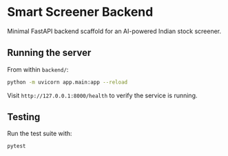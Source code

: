 # Smart Screener Backend

Minimal FastAPI backend scaffold for an AI-powered Indian stock screener.

## Running the server

From within `backend/`:

```bash
python -m uvicorn app.main:app --reload
```

Visit `http://127.0.0.1:8000/health` to verify the service is running.

## Testing

Run the test suite with:

```bash
pytest
```
